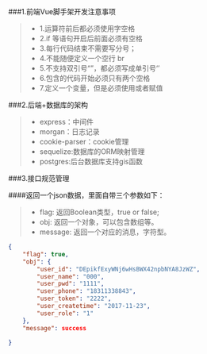 ###1.前端Vue脚手架开发注意事项

 > * 1.运算符前后都必须使用字空格
 > * 2.if 等语句开启后前面必须有空格
 > * 3.每行代码结束不需要写分号；
 > * 4.不能随便定义一个空行  br
 > * 5.不支持双引号“”，都必须写成单引号‘’
 > * 6.包含的代码开始必须只有两个空格
 > * 7.定义一个变量，但是必须使用或者赋值
 
 ###2.后端+数据库的架构
 
 >* express：中间件
 >* morgan：日志记录
 >* cookie-parser：cookie管理
 >* sequelize:数据库的ORM映射管理
 >* postgres:后台数据库支持gis函数

###3.接口规范管理

####返回一个json数据，里面自带三个参数如下：
>* flag: 返回Boolean类型，true or false;
>* obj: 返回一个对象，可以包含数组等。
>* message: 返回一个对应的消息，字符型。

```json
{
    "flag": true,
    "obj": {
        "user_id": "DEpikfExyWNj6wHsBWX42npbNYA8JzWZ",
        "user_name": "000",
        "user_pwd": "1111",
        "user_phone": "18311338843",
        "user_token": "2222",
        "user_createtime": "2017-11-23",
        "user_role": "1"
    },
    "message": success

}
```




 

